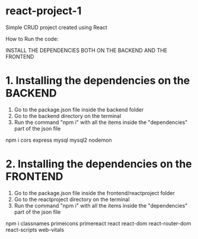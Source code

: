 # react-project-1
Simple CRUD project created using React


How to Run the code:

INSTALL THE DEPENDENCIES BOTH ON THE BACKEND AND THE FRONTEND

# 1. Installing the dependencies on the BACKEND

1. Go to the package.json file inside the backend folder
2. Go to the backend directory on the terminal
3. Run the command "npm i" with all the items inside the "dependencies" part of the json file

npm i cors express mysql mysql2 nodemon

# 2. Installing the dependencies on the FRONTEND

1. Go to the package.json file inside the frontend/reactproject folder
2. Go to the reactproject directory on the terminal
3. Run the command "npm i" with all the items inside the "dependencies" part of the json file

npm i classnames primeicons primereact react react-dom react-router-dom react-scripts web-vitals